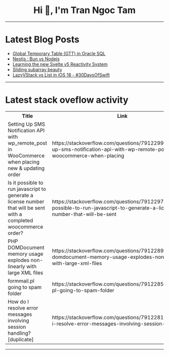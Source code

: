 <h1 align="center">Hi 👋, I'm Tran Ngoc Tam</h1>

---

# Latest Blog Posts 
<!-- BLOG-POST-LIST:START -->
- [Global Temporary Table &lpar;GTT&rpar; in Oracle SQL](https://dev.to/mrcaption49/global-temporary-table-gtt-in-oracle-sql-1a1)
- [Nestjs : Bun vs Nodejs](https://dev.to/arashgl/nestjs-bun-vs-nodejs-350g)
- [Learning the new Svelte v5 Reactivity System](https://dev.to/webjose/learning-the-new-svelte-v5-reactivity-system-13i4)
- [Sliding subarray beauty](https://dev.to/prashantrmishra/sliding-subarray-beauty-5510)
- [LazyVStack vs List in iOS 18 - #30DaysOfSwift](https://dev.to/thevediwho/lazyvstack-vs-list-in-ios-18-30daysofswift-8fp)
<!-- BLOG-POST-LIST:END -->

---

# Latest stack oveflow activity
<table>
  <tr><th>Title</th><th>Link</th></tr>
  <!-- STACKOVERFLOW:START --><tr><td>Setting Up SMS Notification API with wp_remote_post in WooCommerce when placing new &amp; updating order</td><td>https://stackoverflow.com/questions/79122997/setting-up-sms-notification-api-with-wp-remote-post-in-woocommerce-when-placing</td></tr><tr><td>Is it possible to run javascript to generate a license number that will be sent with a completed woocommerce order?</td><td>https://stackoverflow.com/questions/79122970/is-it-possible-to-run-javascript-to-generate-a-license-number-that-will-be-sent</td></tr><tr><td>PHP DOMDocument memory usage explodes non-linearly with large XML files</td><td>https://stackoverflow.com/questions/79122891/php-domdocument-memory-usage-explodes-non-linearly-with-large-xml-files</td></tr><tr><td>formmail.pl going to spam folder</td><td>https://stackoverflow.com/questions/79122853/formmail-pl-going-to-spam-folder</td></tr><tr><td>How do I resolve error messages involving session handling? [duplicate]</td><td>https://stackoverflow.com/questions/79122818/how-do-i-resolve-error-messages-involving-session-handling</td></tr><!-- STACKOVERFLOW:END -->
</table>

---


